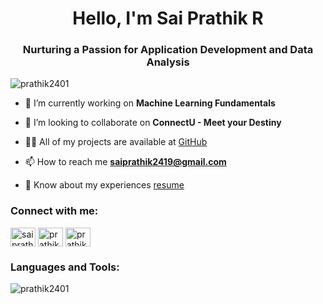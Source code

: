﻿<h1 align="center">Hello, I'm Sai Prathik R</h1>
<h3 align="center">Nurturing a Passion for Application Development and Data Analysis</h3>

<p align="left"> <img src="https://komarev.com/ghpvc/?username=prathik2401&label=Profile%20Views&color=2e93ff&style=flat" alt="prathik2401" /> </p>

- 🔭 I’m currently working on **Machine Learning Fundamentals**

- 👯 I’m looking to collaborate on **ConnectU - Meet your Destiny**

- 👨‍💻 All of my projects are available at [GitHub](https://github.com/prathik2401)

- 📫 How to reach me **saiprathik2419@gmail.com**

- 📄 Know about my experiences [resume](https://portfolio-prathik.netlify.app/)

<h3 align="left">Connect with me:</h3>
<p align="left">
<a href="https://twitter.com/saiprathik2419" target="blank"><img align="center" src="https://upload.wikimedia.org/wikipedia/commons/5/57/X_logo_2023_%28white%29.png" alt="saiprathik2419" height="30" width="40" /></a>
<a href="https://linkedin.com/in/prathik2401" target="blank"><img align="center" src="https://content.linkedin.com/content/dam/me/business/en-us/amp/brand-site/v2/bg/LI-Bug.svg.original.svg" alt="prathik2401" height="30" width="40" /></a>
<a href="https://instagram.com/prathik.24" target="blank"><img align="center" src="[[https://scontent.fblr4-1.fna.fbcdn.net/v/t39.8562-6/313408032_676073764084474_9080563414774037997_n.png?_nc_cat=1&ccb=1-7&_nc_sid=f537c7&_nc_ohc=76jXh4Oxi58AX-erjnd&_nc_ht=scontent.fblr4-1.fna&oh=00_AfBlDQ7E2jnF-bltQe6r3IiHInXQaeLaUcD1VpkEy99fXQ&oe=65776966](https://www.pngmart.com/files/13/Instagram-Logo-PNG-Image-1.png)](https://scontent.fblr4-3.fna.fbcdn.net/v/t39.8562-6/281121690_1405565156561528_5410302815916975490_n.png?_nc_cat=100&ccb=1-7&_nc_sid=f537c7&_nc_ohc=ndvqz_hLfwYAX_M8IyF&_nc_ht=scontent.fblr4-3.fna&oh=00_AfCpLrjonzEQy2LTOCctqwbNKWAfLoQXDuSvNV12F9njbQ&oe=6593263E)" alt="prathik.24" height="30" width="40" /></a>
</p>

<h3 align="left">Languages and Tools:</h3>
<img align="center" src="https://github-readme-stats.vercel.app/api/top-langs?username=prathik2401&show_icons=true&theme=tokyonight&locale=en&layout=compact" alt="prathik2401" /></p>
